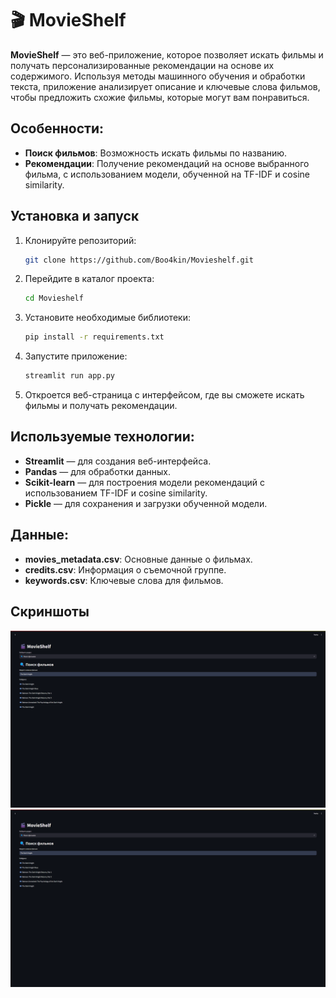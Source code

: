 # 🎬 MovieShelf

**MovieShelf** — это веб-приложение, которое позволяет искать фильмы и получать персонализированные рекомендации на основе их содержимого. Используя методы машинного обучения и обработки текста, приложение анализирует описание и ключевые слова фильмов, чтобы предложить схожие фильмы, которые могут вам понравиться.

## Особенности:
- **Поиск фильмов**: Возможность искать фильмы по названию.
- **Рекомендации**: Получение рекомендаций на основе выбранного фильма, с использованием модели, обученной на TF-IDF и cosine similarity.

## Установка и запуск

1. Клонируйте репозиторий:
   ```bash
   git clone https://github.com/Boo4kin/Movieshelf.git
   ```

2. Перейдите в каталог проекта:
   ```bash
   cd Movieshelf
   ```

3. Установите необходимые библиотеки:
   ```bash
   pip install -r requirements.txt
   ```

4. Запустите приложение:
   ```bash
   streamlit run app.py
   ```

5. Откроется веб-страница с интерфейсом, где вы сможете искать фильмы и получать рекомендации.

## Используемые технологии:
- **Streamlit** — для создания веб-интерфейса.
- **Pandas** — для обработки данных.
- **Scikit-learn** — для построения модели рекомендаций с использованием TF-IDF и cosine similarity.
- **Pickle** — для сохранения и загрузки обученной модели.

## Данные:
- **movies_metadata.csv**: Основные данные о фильмах.
- **credits.csv**: Информация о съемочной группе.
- **keywords.csv**: Ключевые слова для фильмов.

## Скриншоты
![Поиск фильмов](images/Poisk.png)
![Рекомендации фильмов](images/Reki.png)






